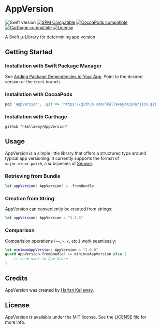 # AppVersion 
![Swift version](https://img.shields.io/badge/Swift-5.0-orange.svg)
[![SPM Compatible](https://img.shields.io/badge/SPM-compatible-brightgreen.svg)](https://github.com/apple/swift-package-manager)
[![CocoaPods compatible](https://img.shields.io/badge/CocoaPods-compatible-brightgreen.svg)](https://github.com/CocoaPods/CocoaPods)
[![Carthage compatible](https://img.shields.io/badge/Carthage-compatible-brightgreen.svg)](https://github.com/Carthage/Carthage)
[![License](https://img.shields.io/badge/License-MIT-lightgrey.svg)](https://github.com/hkellaway/AppVersion/blob/trunk/LICENSE)

A Swift μ-Library for determining app version

## Getting Started

### Installation with Swift Package Manager

See [Adding Package Dependencies to Your App](https://developer.apple.com/documentation/xcode/adding_package_dependencies_to_your_app). Point to the desired version or the `trunk` branch.

### Installation with CocoaPods

```ruby
pod 'AppVersion', :git => 'https://github.com/hkellaway/AppVersion.git', :branch => 'trunk'
```

### Installation with Carthage

```
github "hkellaway/AppVersion"
```

## Usage

AppVersion is a simple little library that offers a structured type around typical app versioning. It currently supports the format of `major.minor.patch`, a subspecies of [Semver](https://semver.org/).

### Retrieving from Bundle

``` swift
let appVersion: AppVersion? = .fromBundle
```

### Creation from String

AppVersion can conveniently be created from strings:

``` swift
let appVersion: AppVersion = "1.2.3"
```

### Comparison

Comparision operations (`==`, `>`, `<`, etc.) work seamlessly:

``` swift
let minimumAppVersion: AppVersion = "2.0.0"
guard AppVersion.fromBundle! >= minimumAppVersion else {
    // send user to App Store
}
```

## Credits

AppVersion was created by [Harlan Kellaway](http://hkellaway.github.io).

## License

AppVersion is available under the MIT license. See the [LICENSE](https://github.com/hkellaway/AppVersion/blob/trunk/LICENSE) file for more info.
